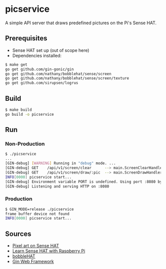 # picservice

A simple API server that draws predefined pictures on the Pi's Sense HAT.

## Prerequisites

- Sense HAT set up (out of scope here)
- Dependencies installed:

```bash
$ make get
go get github.com/gin-gonic/gin
go get github.com/nathany/bobblehat/sense/screen
go get github.com/nathany/bobblehat/sense/screen/texture
go get github.com/sirupsen/logrus
```

## Build

```bash
$ make build
go build -o picservice
```

## Run

### Non-Production

```bash
$ ./picservice
...
[GIN-debug] [WARNING] Running in "debug" mode. ...
[GIN-debug] GET    /api/v1/screen/clear      --> main.ScreenClearHandler (4 handlers)
[GIN-debug] GET    /api/v1/screen/draw/:pic  --> main.ScreenDrawHandler (4 handlers)
INFO[0000] picservice start...                          
[GIN-debug] Environment variable PORT is undefined. Using port :8080 by default
[GIN-debug] Listening and serving HTTP on :8080
```

### Production

```bash
$ GIN_MODE=release ./picservice 
frame buffer device not found
INFO[0000] picservice start...
```

## Sources

- [Pixel art on Sense HAT](https://magpi.raspberrypi.org/articles/pixel-art-on-sense-hat)
- [Learn Sense HAT with Raspberry Pi](https://magpi.raspberrypi.org/articles/learn-sense-hat-with-raspberry-pi)
- [bobbleHAT](https://github.com/nathany/bobblehat)
- [Gin Web Framework](https://github.com/gin-gonic/gin)
